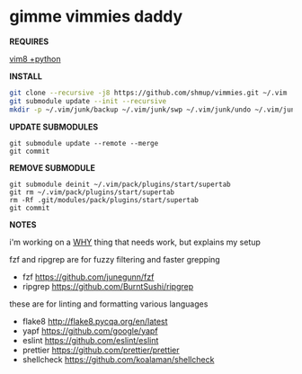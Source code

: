 gimme vimmies daddy
===================

**REQUIRES**

[vim8 +python](https://github.com/shmup/vimmies/wiki/Installing-vim8)

**INSTALL**

```sh
git clone --recursive -j8 https://github.com/shmup/vimmies.git ~/.vim
git submodule update --init --recursive
mkdir -p ~/.vim/junk/backup ~/.vim/junk/swp ~/.vim/junk/undo ~/.vim/junk/view
```

**UPDATE SUBMODULES**
```
git submodule update --remote --merge
git commit
```

**REMOVE SUBMODULE**
```
git submodule deinit ~/.vim/pack/plugins/start/supertab
git rm ~/.vim/pack/plugins/start/supertab
rm -Rf .git/modules/pack/plugins/start/supertab
git commit
```

**NOTES**

i'm working on a [WHY](WHY.md) thing that needs work, but explains my setup

fzf and ripgrep are for fuzzy filtering and faster grepping

* fzf        https://github.com/junegunn/fzf
* ripgrep    https://github.com/BurntSushi/ripgrep

these are for linting and formatting various languages

* flake8     http://flake8.pycqa.org/en/latest
* yapf       https://github.com/google/yapf
* eslint     https://github.com/eslint/eslint
* prettier   https://github.com/prettier/prettier
* shellcheck https://github.com/koalaman/shellcheck
